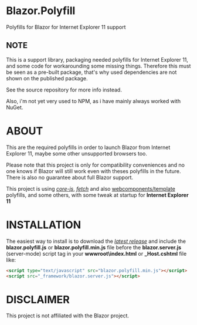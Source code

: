 # Blazor.Polyfill
Polyfills for Blazor for Internet Explorer 11 support

## NOTE

This is a support library, packaging needed polyfills for Internet Explorer 11, and some code for workarounding some missing things. Therefore this must be seen as a pre-built package, that's why used dependencies are not shown on the published package.

See the source repository for more info instead.

Also, i'm not yet very used to NPM, as i have mainly always worked with NuGet.

# ABOUT

This are the required polyfills in order to launch Blazor from Internet Explorer 11, maybe some other unsupported browsers too.

Please note that this project is only for compatibility conveniences and no one knows if Blazor will still work even with theses polyfills in the future. There is also no guarantee about full Blazor support.

This project is using [*core-js*](https://github.com/zloirock/core-js), [*fetch*](https://github.com/github/fetch) and also [webcomponents/template](https://github.com/webcomponents/template) polyfills, and some others, with some tweak at startup for **Internet Explorer 11**

# INSTALLATION

The easiest way to install is to download the [*latest release*](https://github.com/Daddoon/Blazor.Polyfill/releases) and include the **blazor.polyfill.js** or **blazor.polyfill.min.js** file before the **blazor.server.js** (server-mode) script tag in your **wwwroot\index.html** or **_Host.cshtml** file like:

```html
<script type="text/javascript" src="blazor.polyfill.min.js"></script>
<script src="_framework/blazor.server.js"></script>
```

# DISCLAIMER

This project is not affiliated with the Blazor project.

